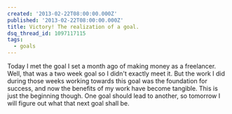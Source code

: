 ```yaml
---
created: '2013-02-22T08:00:00.000Z'
published: '2013-02-22T08:00:00.000Z'
title: Victory! The realization of a goal.
dsq_thread_id: 1097117115
tags:
  - goals
---
```


Today I met the goal I set a month ago of making money as a freelancer. Well, that was a two week goal so I didn't exactly meet it. But the work I did during those weeks working towards this goal was the foundation for success, and now the benefits of my work have become tangible. This is just the beginning though. One goal should lead to another, so tomorrow I will figure out what that next goal shall be.